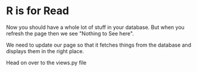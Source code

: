 # R is for Read

Now you should have a whole lot of stuff in your database. But when you refresh the page then we see "Nothing to See here".

We need to update our page so that it fetches things from the database and displays them in the right place. 

Head on over to the views.py file